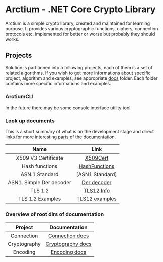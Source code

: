 # Arctium - .NET Core Crypto Library
Arctium is a simple crypto library, created and maintained for learning purpose. 
It provides various cryptographic functions, ciphers, connection protocols etc. implemented for better or worse but probably they should works.

## Projects
Solution is partitioned into  a following projects, each of them is a set of related algorithms. If you wish to get more informations about specific project, algorithm and examples, see appropriate [docs] folder. Each folder contains more specific informations and examples.

### ArctiumCLI 
In the future there may be some console interface utility tool 

### Look up documents
This is a short summary of what is on the development stage and direct links 
for more interesting parts of the documentation.



|Name                       | Link              |
|:-------------------------:|:-----------------:|
|X509 V3 Certificate        | [X509Cert]|
|Hash functions             | [HashFunctions]   |
|ASN.1 Standard             | [ASN1 Standard]   |
|ASN1. Simple Der decoder   | [Der decoder]     |
|TLS 1.2                    | [TLS12 Info]      |
|TLS 1.2 Examples           | [TLS12 examples]  |

[X509Cert]:<docs/lookup/x509-cert.md>
[HashFunctions]:<docs/Cryptography/HashFunctions/>
[TLS12 Info]:<docs/Connection/Tls/readme.md>
[TLS12 examples]:<docs/Connection/Tls/examples.md>
[Der decoder]:<./docs/lookup/asn1-x690-decoder.md>


### Overview of root dirs of documentation

|Project      |          Documentation|
|:-----------:|:---------------------:|
|Connection   |[Connection docs]      |
|Cryptography |[Cryptography docs]    |
|Encoding     |[Encoding docs]        |

[docs]:<docs/>
[Connection docs]:<docs/Connection>
[Cryptography docs]:<docs/Cryptography>
[Encoding docs]:<docs/Encoding>
